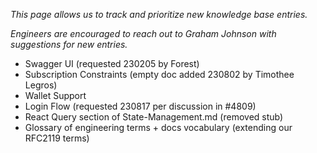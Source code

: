 _This page allows us to track and prioritize new knowledge base entries._

_Engineers are encouraged to reach out to Graham Johnson with suggestions for new entries._

- Swagger UI (requested 230205 by Forest)
- Subscription Constraints (empty doc added 230802 by Timothee Legros)
- Wallet Support
- Login Flow (requested 230817 per discussion in #4809)
- React Query section of State-Management.md (removed stub)
- Glossary of engineering terms + docs vocabulary (extending our RFC2119 terms)
